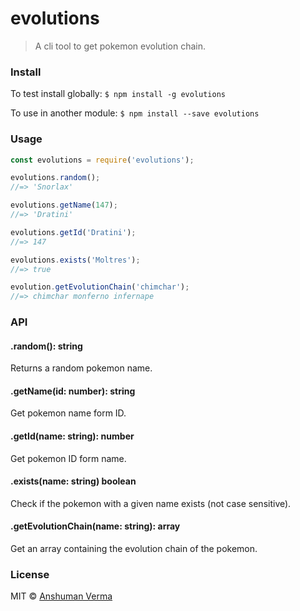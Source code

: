 # evolutions

> A cli tool to get pokemon evolution chain.

### Install

To test install globally:
`$ npm install -g evolutions`

To use in another module:
`$ npm install --save evolutions`

### Usage

```js
const evolutions = require('evolutions');

evolutions.random();
//=> 'Snorlax'

evolutions.getName(147);
//=> 'Dratini'

evolutions.getId('Dratini');
//=> 147

evolutions.exists('Moltres');
//=> true

evolution.getEvolutionChain('chimchar');
//=> chimchar monferno infernape
```

### API

#### .random(): string
Returns a random pokemon name.

#### .getName(id: number): string
Get pokemon name form ID.

#### .getId(name: string): number
Get pokemon ID form name.

#### .exists(name: string) boolean
Check if the pokemon with a given name exists (not case sensitive).

#### .getEvolutionChain(name: string): array
Get an array containing the evolution chain of the pokemon.


### License
MIT © [Anshuman Verma](https://github.com/anshumanv)